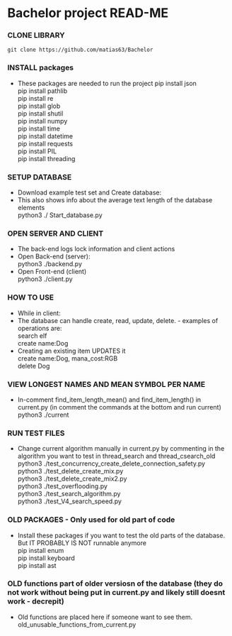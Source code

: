 # Bachelor project READ-ME 

### CLONE LIBRARY ###
    git clone https://github.com/matias63/Bachelor


### INSTALL packages ###
- These packages are needed to run the project
    pip install json  
    pip install pathlib  
    pip install re  
    pip install glob  
    pip install shutil  
    pip install numpy  
    pip install time  
    pip install datetime   
    pip install requests  
    pip install PIL  
    pip install threading  





### SETUP DATABASE ###
- Download example test set and Create database:  
- This also shows info about the average text length of the database elements  
    python3 ./ Start_database.py  



### OPEN SERVER AND CLIENT ###
- The back-end logs lock information and client actions   
- Open Back-end (server):  
    python3 ./backend.py  
- Open Front-end (client)  
    python3 ./client.py  



### HOW TO USE ###
- While in client:  
- The database can handle create, read, update, delete. - examples of operations are:  
    search elf  
    create name:Dog   
- Creating an existing item UPDATES it  
    create name:Dog, mana_cost:RGB          
    delete Dog  





### VIEW LONGEST NAMES AND MEAN SYMBOL PER NAME ###
- In-comment find_item_length_mean() and find_item_length() in current.py (in comment the commands at the bottom and run current)  
    python3 ./current  


### RUN TEST FILES ###
- Change current algorithm manually in current.py by commenting in the algorithm you want to test in thread_search and thread_csearch_old  
    python3 ./test_concurrency_create_delete_connection_safety.py  
    python3 ./test_delete_create_mix.py  
    python3 ./test_delete_create_mix2.py  
    python3 ./test_overflooding.py  
    python3 ./test_search_algorithm.py  
    python3 ./test_V4_search_speed.py  



### OLD PACKAGES - Only used for old part of code ###
- Install these packages if you want to test the old parts of the database. But IT PROBABLY IS NOT runnable anymore  
    pip install enum   
    pip install keyboard  
    pip install ast  

### OLD functions part of older versiosn of the database (they do not work without being put in current.py and likely still doesnt work - decrepit) ###
- Old functions are placed here if someone want to see them.
    old_unusable_functions_from_current.py
